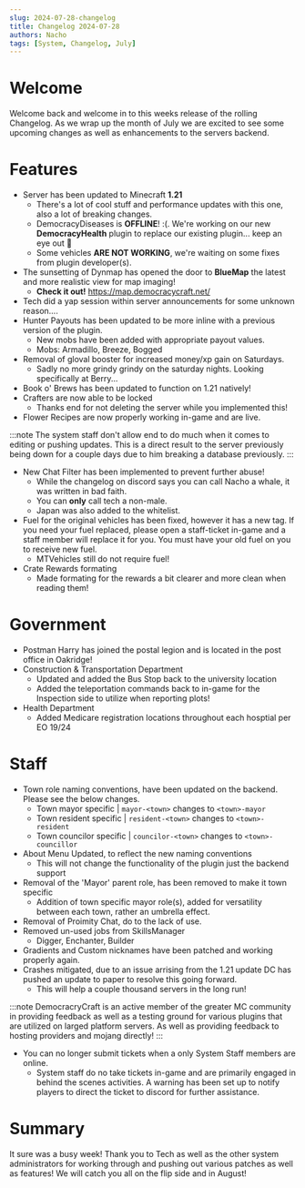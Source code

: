```yaml
---
slug: 2024-07-28-changelog
title: Changelog 2024-07-28
authors: Nacho
tags: [System, Changelog, July]
---
```



# Welcome
Welcome back and welcome in to this weeks release of the rolling Changelog. As we wrap up the month of July we are excited to see some upcoming changes as well as enhancements to the servers backend.

# Features
- Server has been updated to Minecraft **1.21**
  - There's a lot of cool stuff and performance updates with this one, also a lot of breaking changes.
  - DemocracyDiseases is **OFFLINE**! :(. We're working on our new **DemocracyHealth** plugin to replace our existing plugin... keep an eye out 👀
  - Some vehicles **ARE NOT WORKING**, we're waiting on some fixes from plugin developer(s).
- The sunsetting of Dynmap has opened the door to **BlueMap** the latest and more realistic view for map imaging!
  - **Check it out!** https://map.democracycraft.net/
- Tech did a yap session within server announcements for some unknown reason....
- Hunter Payouts has been updated to be more inline with a previous version of the plugin.
  - New mobs have been added with appropriate payout values.
  - Mobs: Armadillo, Breeze, Bogged
- Removal of gloval booster for  increased money/xp gain on Saturdays.
  - Sadly no more grindy grindy on the saturday nights. Looking specifically at Berry...
- Book o' Brews has been updated to function on 1.21 natively!
- Crafters are now able to be locked
  - Thanks end for not  deleting the server while you implemented this!
- Flower Recipes are now properly working in-game and are live.

:::note
The system staff don't allow end to do much when it comes to editing or pushing updates. This is a direct result to the server previously being down for a couple days due to him breaking a database previously.
:::

- New Chat Filter has been implemented to prevent further abuse!
  - While the changelog on discord says you can call Nacho a whale, it was written in bad faith.
  - You can **only** call tech a non-male.
  - Japan was also added to the whitelist.
- Fuel for the original vehicles has been  fixed, however it has a new tag. If you need your fuel replaced, please open a staff-ticket in-game and a staff member will replace it for you. You must have your old fuel on you to receive new fuel.
  - MTVehicles still do not require fuel!
- Crate Rewards formating
  - Made formating for the rewards a bit clearer and more clean when reading them!

# Government
- Postman Harry has joined the postal legion and is located in the post office in Oakridge!
- Construction & Transportation Department
  - Updated and added the Bus Stop back to the university location
  - Added the teleportation commands back to in-game for the Inspection side to utilize when reporting plots!
- Health Department
  - Added Medicare registration locations throughout each hosptial per EO 19/24

# Staff
- Town role naming conventions, have been updated on the backend. Please see the below changes.
  - Town mayor specific | `mayor-<town>` changes to `<town>-mayor`
  - Town resident specific | `resident-<town>` changes to `<town>-resident`
  - Town councilor specific | `councilor-<town>` changes to `<town>-councillor`
- About Menu Updated, to reflect the new naming conventions
  - This will not change the functionality of the plugin just the backend support
- Removal of the 'Mayor' parent role, has been removed to make it town specific 
  - Addition of town specific mayor role(s), added for versatility between each town, rather an umbrella effect.
- Removal of Proimity Chat, do to the lack of use.
- Removed un-used jobs from SkillsManager
  - Digger, Enchanter, Builder
- Gradients and Custom nicknames have been patched and working properly again.
- Crashes mitigated, due to an issue arrising from the 1.21 update DC has pushed an update to paper to resolve this going forward.
  - This will help a couple thousand servers in the long run!

:::note
DemocracryCraft is an active member of the greater MC community in providing feedback as well as a testing ground for various plugins that are utilized on larged platform servers. As well as providing feedback to hosting providers and  mojang directly!
:::

- You can no longer submit tickets when a only System Staff members are online.
  - System staff do no take tickets in-game and are primarily engaged in behind the scenes activities. A warning has been set up to notify players to direct the ticket to discord for further assistance.


# Summary
It sure was a busy week! Thank you to Tech as well as the other system administrators for working through and pushing out various patches as well as features! We will catch you all on the flip side and in August!
